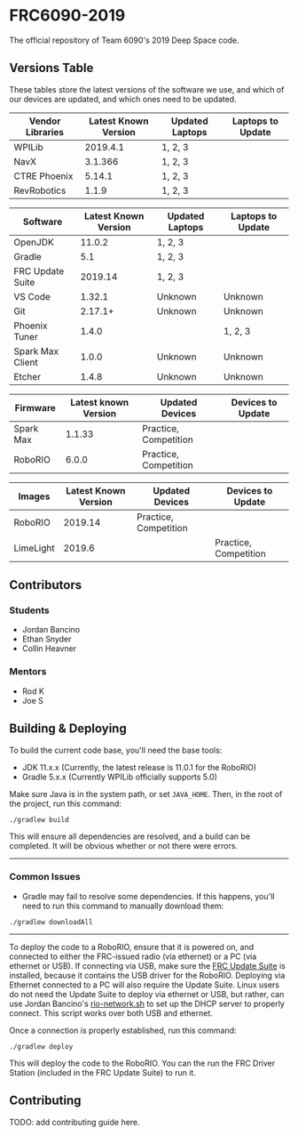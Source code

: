 # FRC6090-2019
The official repository of Team 6090's 2019 Deep Space code.

## Versions Table
These tables store the latest versions of the software we use, and which of our
devices are updated, and which ones need to be updated.

| Vendor Libraries | Latest Known Version | Updated Laptops | Laptops to Update |
|------------------|----------------------|-----------------|-------------------|
| WPILib           | 2019.4.1             | 1, 2, 3         |                   |
| NavX             | 3.1.366              | 1, 2, 3         |                   |
| CTRE Phoenix     | 5.14.1               | 1, 2, 3         |                   |
| RevRobotics      | 1.1.9                | 1, 2, 3         |                   |

| Software         | Latest Known Version | Updated Laptops | Laptops to Update |
|------------------|----------------------|-----------------|-------------------|
| OpenJDK          | 11.0.2               | 1, 2, 3         |                   |
| Gradle           | 5.1                  | 1, 2, 3         |                   |
| FRC Update Suite | 2019.14              | 1, 2, 3         |                   |
| VS Code          | 1.32.1               | Unknown         | Unknown           |
| Git              | 2.17.1+              | Unknown         | Unknown           |
| Phoenix Tuner    | 1.4.0                |                 | 1, 2, 3           |
| Spark Max Client | 1.0.0                | Unknown         | Unknown           |
| Etcher           | 1.4.8                | Unknown         | Unknown           |

| Firmware  | Latest known Version | Updated Devices       | Devices to Update     |
|-----------|----------------------|-----------------------|-----------------------|
| Spark Max | 1.1.33               | Practice, Competition |                       |
| RoboRIO   | 6.0.0                | Practice, Competition |                       |

| Images    | Latest Known Version | Updated Devices       | Devices to Update     |
|-----------|----------------------|-----------------------|-----------------------|
| RoboRIO   | 2019.14              | Practice, Competition |                       |
| LimeLight | 2019.6               |                       | Practice, Competition |


## Contributors
### Students
- Jordan Bancino
- Ethan Snyder
- Collin Heavner

### Mentors
- Rod K
- Joe S

## Building & Deploying
To build the current code base, you'll need the base tools:

- JDK 11.x.x (Currently, the latest release is 11.0.1 for the RoboRIO)
- Gradle 5.x.x (Currently WPILib officially supports 5.0)

Make sure Java is in the system path, or set `JAVA_HOME`. Then, in the root of the project, run this command:

```
./gradlew build
 ```
 
This will ensure all dependencies are resolved, and a build can be completed.
It will be obvious whether or not there were errors. 

---

### Common Issues
- Gradle may fail to resolve some dependencies. If this happens, you'll need to run this command to manually download
them: 

```
./gradlew downloadAll
```
---

To deploy the code to a RoboRIO, ensure that it is powered on, and connected to either the FRC-issued radio (via ethernet)
or a PC (via ethernet or USB). If connecting via USB, make sure the [FRC Update Suite](https://wpilib.screenstepslive.com/s/currentCS/m/cpp/l/1027499-installing-the-frc-update-suite-all-languages) is installed, because it contains the USB driver for the RoboRIO. Deploying via Ethernet connected to a PC will also require the Update Suite. Linux users do not need the Update Suite to deploy via ethernet or USB, but rather, can use Jordan Bancino's [rio-network.sh]() to set up the DHCP server to properly connect. This script works over both USB and ethernet.

Once a connection is properly established, run this command:

```
./gradlew deploy
```

This will deploy the code to the RoboRIO. You can the run the FRC Driver Station (included in the FRC Update Suite) to run it.

## Contributing
TODO: add contributing guide here.
